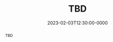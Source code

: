 ---
speaker: Oussama Khatib
affiliation: Stanford
website: "example.com"
date: 2023-02-03T12:30:00-0000
location: NVIDIA Auditorium
location-url: "https://campus-map.stanford.edu/?id=04-080"
title: "TBD"
abstract: "TBD"
youtube-code: "TBD"
---